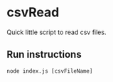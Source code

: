 # csvRead
Quick little script to read csv files.

## Run instructions
`node index.js [csvFileName]`
